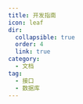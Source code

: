 ```yaml
---
title: 开发指南
icon: leaf
dir:
  collapsible: true
  order: 4
  link: true
category:
  - 文档
tag:
  - 接口
  - 数据库
---
```


<Catalog />
